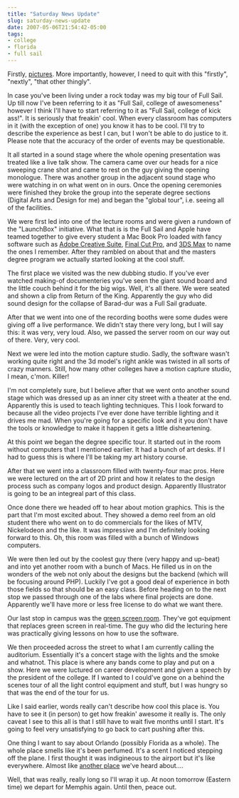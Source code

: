 ```yaml
---
title: "Saturday News Update"
slug: saturday-news-update
date: 2007-05-06T21:54:42-05:00
tags:
- college
- florida
- full sail
---
```

Firstly, [pictures](http://www.flickr.com/photos/dxprog/). More importantly, however, I need to quit with this "firstly", "nextly", "that other thingly".

In case you've been living under a rock today was my big tour of Full Sail. Up till now I've been referring to it as "Full Sail, college of awesomeness" however I think I'll have to start referring to it as "Full Sail, college of kick ass!". It is seriously that freakin' cool. When every classroom has computers in it (with the exception of one) you know it has to be cool. I'll try to describe the experience as best I can, but I won't be able to do justice to it. Please note that the accuracy of the order of events may be questionable.

It all started in a sound stage where the whole opening presentation was treated like a live talk show. The camera came over our heads for a nice sweeping crane shot and came to rest on the guy giving the opening monologue. There was another group in the adjacent sound stage who were watching in on what went on in ours. Once the opening ceremonies were finished they broke the group into the seperate degree sections (Digital Arts and Design for me) and began the "global tour", i.e. seeing all of the facilities.

We were first led into one of the lecture rooms and were given a rundown of the "LaunchBox" initiative. What that is is the Full Sail and Apple have teamed together to give every student a Mac Book Pro loaded with fancy software such as [Adobe Creative Suite](https://store1.adobe.com/cfusion/store/index.cfm?store=OLS-US&view=ols_prod&category=/Applications/DesignPremium&distributionMethod=FULL&promoid=RWTS&nr=0#loc=en_us&rangeUpper=6%2C0%2C65%2C0&HTMLVerRedirect=true&returnURL=%2Fcfusion%2Fstore%2Fhtml%2Findex%2Ecfm%3Fstore%3DOLS%2DUS%26promoid%3DRWTS%26event%3DdisplayProduct%26categoryPath%3D%2FApplications%2FDesignPremium%26distributionMethod%3DFULL&store=OLS-US&view=ols_prod&category=/Applications/DesignPremium&distributionMethod=FULL&promoid=RWTS&nr=0&viewName=Adobe%20Store%20%2D%20North%20America&pageNotFound=0), [Final Cut Pro](http://www.apple.com/finalcutstudio/finalcutpro/), and [3DS Max](http://usa.autodesk.com/adsk/servlet/index?id=5659302&siteID=123112) to name the ones I remember. After they rambled on about that and the masters degree program we actually started looking at the cool stuff.

The first place we visited was the new dubbing studio. If you've ever watched making-of documenteries you've seen the giant sound board and the little couch behind it for the big wigs. Well, it's all there. We were seated and shown a clip from Return of the King. Apparently the guy who did sound design for the collapse of Barad-dur was a Full Sail graduate.

After that we went into one of the recording booths were some dudes were giving off a live performance. We didn't stay there very long, but I will say this: it was very, very loud. Also, we passed the server room on our way out of there. Very, very cool. 

Next we were led into the motion capture studio. Sadly, the software wasn't working quite right and the 3d model's right ankle was twisted in all sorts of crazy manners. Still, how many other colleges have a motion capture studio, I mean, c'mon. Killer!

I'm not completely sure, but I believe after that we went onto another sound stage which was dressed up as an inner city street with a theater at the end. Apparently this is used to teach lighting techniques. This I look forward to because all the video projects I've ever done have terrible lighting and it drives me mad. When you're going for a specific look and it you don't have the tools or knowledge to make it happen it gets a little disheartening.

At this point we began the degree specific tour. It started out in the room without computers that I mentioned earlier. It had a bunch of art desks. If I had to guess this is where I'll be taking my art history course. 

After that we went into a classroom filled with twenty-four mac pros. Here we were lectured on the art of 2D print and how it relates to the design process such as company logos and product design. Apparently Illustrator is going to be an integreal part of this class. 

Once done there we headed off to hear about motion graphics. This is the part that I'm most excited about. They showed a demo reel from an old student there who went on to do commercials for the likes of MTV, Nickelodeon and the like. It was impressive and I'm definitely looking forward to this. Oh, this room was filled with a bunch of Windows computers.

We were then led out by the coolest guy there (very happy and up-beat) and into yet another room with a bunch of Macs. He filled us in on the wonders of the web not only about the designs but the backend (which will be focusing around PHP). Luckily I've got a good deal of experience in both those fields so that should be an easy class. Before heading on to the next stop we passed through one of the labs where final projects are done. Apparently we'll have more or less free license to do what we want there.

Our last stop in campus was the [green screen room](http://www.flickr.com/photos/dxprog/487495670/). They've got equipment that replaces green screen in real-time. The guy who did the lecturing here was practically giving lessons on how to use the software.

We then proceeded across the street to what I am currently calling the auditorium. Essentially it's a concert stage with the lights and the smoke and whatnot. This place is where any bands come to play and put on a show. Here we were luctured on career development and given a speech by the president of the college. If I wanted to I could've gone on a behind the scenes tour of all the light control equipment and stuff, but I was hungry so that was the end of the tour for us.

Like I said earlier, words really can't describe how cool this place is. You have to see it (in person) to get how freakin' awesome it really is. The only caveat I see to this all is that I still have to wait five months until I start. It's going to feel very unsatisfying to go back to cart pushing after this.

One thing I want to say about Orlando (possibly Florida as a whole). The whole place smells like it's been perfumed. It's a scent I noticed stepping off the plane. I first thought it was indigineous to the airport but it's like everywhere. Almost like [another place](http://en.wikipedia.org/wiki/List_of_Firefly_planets_and_moons#Miranda) we've heard about....

Well, that was really, really long so I'll wrap it up. At noon tomorrow (Eastern time) we depart for Memphis again. Until then, peace out.
